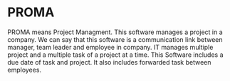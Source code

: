 # PROMA
PROMA means Project Managment. This software manages a project in a company. We can say that this software is a communication link between manager, team leader and employee in company. IT manages multiple project and a multiple task of a project at a time.  This Software includes a due date of  task and project. It also includes forwarded task between employees.
